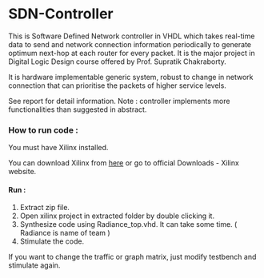 # SDN-Controller

This is Software Defined Network controller in VHDL which takes real-time data to send and network
connection information periodically to generate optimum next-hop at each router for every packet. It is the major project in Digital Logic Design course offered by Prof. Supratik Chakraborty.

It is hardware implementable generic system, robust to change in network connection that can prioritise
the packets of higher service levels.

See report for detail information.
Note : controller implements more functionalities than suggested in abstract.

### How to run code :

You must have Xilinx installed.

You can download Xilinx from [here](http://www.xilinx.com/support/documentation/sw_manuals/xilinx14_1/iil.pdf) or go to official Downloads - Xilinx website.

#### Run : 
 1. Extract zip file.
 2. Open xilinx project in extracted folder by double clicking it.
 3. Synthesize code using Radiance_top.vhd. It can take some time. ( Radiance is name of team )
 4. Stimulate the code.
 
If you want to change the traffic or graph matrix, just modify testbench and stimulate again.
